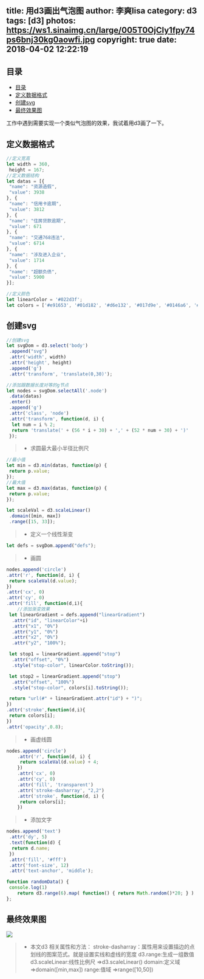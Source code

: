 title: 用d3画出气泡图
author: 李爽lisa
category: d3
tags: [d3]
photos: https://ws1.sinaimg.cn/large/005T0OjCly1fpy74ps6bnj30kg0aowfi.jpg
copyright: true
date: 2018-04-02 12:22:19
---


<!-- @import "[TOC]" {cmd="toc" depthFrom=2 depthTo=6 orderedList=false} -->
<!-- code_chunk_output -->
## 目录
* [目录](#目录)
* [定义数据格式](#定义数据格式)
* [创建svg](#创建svg)
* [最终效果图](#最终效果图)

<!-- /code_chunk_output -->


工作中遇到需要实现一个类似气泡图的效果，我试着用d3画了一下。

## 定义数据格式
```javascript
//定义宽高
let width = 360,
 height = 167;
//定义数据结构
let datas = [{
 "name": "资源造假",
 "value": 3938
}, {
 "name": "信用卡逾期",
 "value": 3812
}, {
 "name": "住房贷款逾期",
 "value": 671
}, {
 "name": "交通768违法",
 "value": 6714
}, {
 "name": "涉及进入企业",
 "value": 1714
}, {
 "name": "超额负债",
 "value": 5900
}];

//定义颜色
let linearColor = '#022d3f';  
let colors = ['#e91653', '#01d182', '#d6e132', '#017d9e', '#0146a6', '#7a15dc'];
```

## 创建svg

```javascript
//创建svg
let svgDom = d3.select('body')
 .append("svg")
 .attr('width', width)
 .attr('height', height)
 .append('g')
 .attr('transform', 'translate(0,30)');

//添加跟数据长度对等的g节点
let nodes = svgDom.selectAll('.node')
 .data(datas)
 .enter()
 .append('g')
 .attr('class', 'node')
 .attr('transform', function(d, i) {
  let num = i % 2;
  return 'translate(' + (56 * i + 30) + ',' + (52 * num + 30) + ')'
 });
```

> * 求圆最大最小半径比例尺

```javascript
//最小值
let min = d3.min(datas, function(p) {
 return p.value;
});
//最大值
let max = d3.max(datas, function(p) {
 return p.value;
});

let scaleVal = d3.scaleLinear()
 .domain([min, max])
 .range([15, 33]);
```
> * 定义一个线性渐变

```javascript
let defs = svgDom.append("defs");
```
> * 画圆

```javascript
nodes.append('circle')
.attr('r', function(d, i) {
 return scaleVal(d.value);
})
.attr('cx', 0)
.attr('cy', 0)
.attr('fill', function(d,i){
    //添加渐变效果
 let linearGradient = defs.append("linearGradient")
  .attr("id", "linearColor"+i)
  .attr("x1", "0%")
  .attr("y1", "0%")
  .attr("x2", "0%")
  .attr("y2", "100%");

 let stop1 = linearGradient.append("stop")
  .attr("offset", "0%")
  .style("stop-color", linearColor.toString());

 let stop2 = linearGradient.append("stop")
  .attr("offset", "100%")       
  .style("stop-color", colors[i].toString());

 return "url(#" + linearGradient.attr("id") + ")";     
})
.attr('stroke',function(d,i){
 return colors[i];
})
.attr('opacity',0.8);
```
> * 画虚线圆

```javascript
nodes.append('circle')
    .attr('r', function(d, i) {
     return scaleVal(d.value) + 4;
    })
    .attr('cx', 0)
    .attr('cy', 0)
    .attr('fill', 'transparent')
    .attr('stroke-dasharray', "2,2")
    .attr('stroke', function(d, i) {
     return colors[i];
    })
```
> * 添加文字

```javascript
nodes.append('text')
 .attr('dy', 5)
 .text(function(d) {
  return d.name;
 })
 .attr('fill', '#fff')
 .attr('font-size', 12)
 .attr('text-anchor', 'middle');

function randomData() {
 console.log(1)
    return d3.range(6).map( function() { return Math.random()*20; } )
};
```

## 最终效果图

![](https://ws1.sinaimg.cn/large/005T0OjCly1fpy74ps6bnj30kg0aowfi.jpg)


> * 本文d3 相关属性和方法：
stroke-dasharray：属性用来设置描边的点划线的图案范式。就是设置实线和虚线的宽度
d3.range:生成一组数值
d3.scaleLinear:线性比例尺 =>d3.scaleLinear()
domain:定义域 =>domain([min,max])
range:值域 =>range([10,50])
